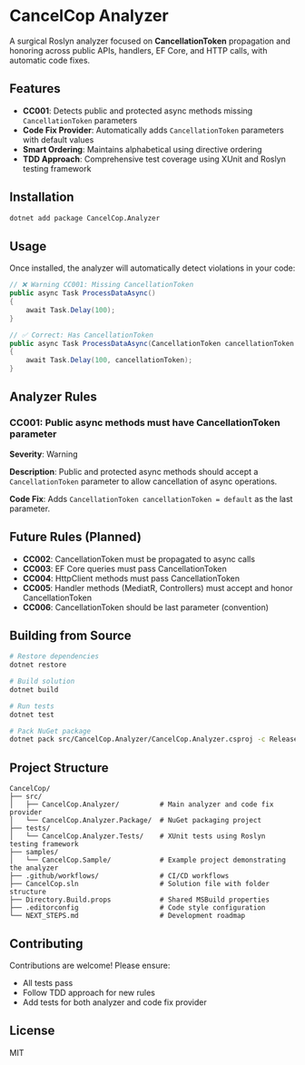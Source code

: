 # CancelCop Analyzer

A surgical Roslyn analyzer focused on **CancellationToken** propagation and honoring across public APIs, handlers, EF Core, and HTTP calls, with automatic code fixes.

## Features

- **CC001**: Detects public and protected async methods missing `CancellationToken` parameters
- **Code Fix Provider**: Automatically adds `CancellationToken` parameters with default values
- **Smart Ordering**: Maintains alphabetical using directive ordering
- **TDD Approach**: Comprehensive test coverage using XUnit and Roslyn testing framework

## Installation

```bash
dotnet add package CancelCop.Analyzer
```

## Usage

Once installed, the analyzer will automatically detect violations in your code:

```csharp
// ❌ Warning CC001: Missing CancellationToken
public async Task ProcessDataAsync()
{
    await Task.Delay(100);
}

// ✅ Correct: Has CancellationToken
public async Task ProcessDataAsync(CancellationToken cancellationToken = default)
{
    await Task.Delay(100, cancellationToken);
}
```

## Analyzer Rules

### CC001: Public async methods must have CancellationToken parameter

**Severity**: Warning

**Description**: Public and protected async methods should accept a `CancellationToken` parameter to allow cancellation of async operations.

**Code Fix**: Adds `CancellationToken cancellationToken = default` as the last parameter.

## Future Rules (Planned)

- **CC002**: CancellationToken must be propagated to async calls
- **CC003**: EF Core queries must pass CancellationToken
- **CC004**: HttpClient methods must pass CancellationToken
- **CC005**: Handler methods (MediatR, Controllers) must accept and honor CancellationToken
- **CC006**: CancellationToken should be last parameter (convention)

## Building from Source

```bash
# Restore dependencies
dotnet restore

# Build solution
dotnet build

# Run tests
dotnet test

# Pack NuGet package
dotnet pack src/CancelCop.Analyzer/CancelCop.Analyzer.csproj -c Release
```

## Project Structure

```
CancelCop/
├── src/
│   ├── CancelCop.Analyzer/          # Main analyzer and code fix provider
│   └── CancelCop.Analyzer.Package/  # NuGet packaging project
├── tests/
│   └── CancelCop.Analyzer.Tests/    # XUnit tests using Roslyn testing framework
├── samples/
│   └── CancelCop.Sample/            # Example project demonstrating the analyzer
├── .github/workflows/               # CI/CD workflows
├── CancelCop.sln                    # Solution file with folder structure
├── Directory.Build.props            # Shared MSBuild properties
├── .editorconfig                    # Code style configuration
└── NEXT_STEPS.md                    # Development roadmap
```

## Contributing

Contributions are welcome! Please ensure:
- All tests pass
- Follow TDD approach for new rules
- Add tests for both analyzer and code fix provider

## License

MIT
